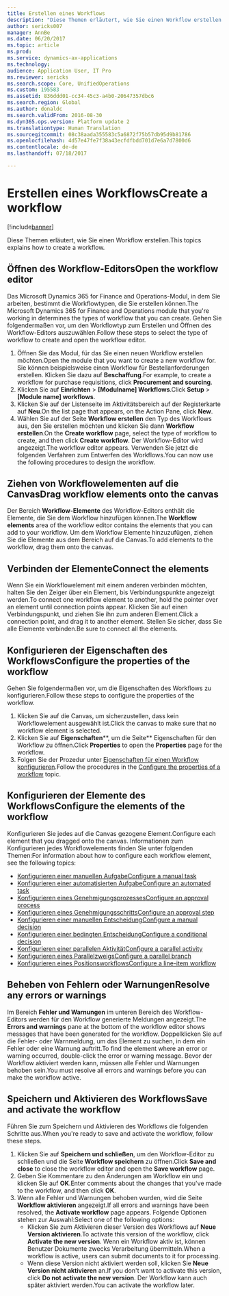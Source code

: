 ```yaml
---
title: Erstellen eines Workflows
description: "Diese Themen erläutert, wie Sie einen Workflow erstellen."
author: sericks007
manager: AnnBe
ms.date: 06/20/2017
ms.topic: article
ms.prod: 
ms.service: dynamics-ax-applications
ms.technology: 
audience: Application User, IT Pro
ms.reviewer: sericks
ms.search.scope: Core, UnifiedOperations
ms.custom: 195583
ms.assetid: 836ddd01-cc34-45c3-a4b0-20647357dbc6
ms.search.region: Global
ms.author: donaldc
ms.search.validFrom: 2016-08-30
ms.dyn365.ops.version: Platform update 2
ms.translationtype: Human Translation
ms.sourcegitcommit: 08c38aada355583c5a6872f75b57db95d9b81786
ms.openlocfilehash: 4d57e47fe7f38a43ecfdfbdd701d7e6a7d7800d6
ms.contentlocale: de-de
ms.lasthandoff: 07/18/2017

---
```


# <a name="create-a-workflow"></a><span data-ttu-id="00f7c-103">Erstellen eines Workflows</span><span class="sxs-lookup"><span data-stu-id="00f7c-103">Create a workflow</span></span>

[!include[banner](../includes/banner.md)]


<span data-ttu-id="00f7c-104">Diese Themen erläutert, wie Sie einen Workflow erstellen.</span><span class="sxs-lookup"><span data-stu-id="00f7c-104">This topics explains how to create a workflow.</span></span>

<a name="open-the-workflow-editor"></a><span data-ttu-id="00f7c-105">Öffnen des Workflow-Editors</span><span class="sxs-lookup"><span data-stu-id="00f7c-105">Open the workflow editor</span></span>
------------------------

<span data-ttu-id="00f7c-106">Das Microsoft Dynamics 365 for Finance and Operations-Modul, in dem Sie arbeiten, bestimmt die Workflowtypen, die Sie erstellen können.</span><span class="sxs-lookup"><span data-stu-id="00f7c-106">The Microsoft Dynamics 365 for Finance and Operations module that you're working in determines the types of workflow that you can create.</span></span> <span data-ttu-id="00f7c-107">Gehen Sie folgendermaßen vor, um den Workflowtyp zum Erstellen und Öffnen des Workflow-Editors auszuwählen.</span><span class="sxs-lookup"><span data-stu-id="00f7c-107">Follow these steps to select the type of workflow to create and open the workflow editor.</span></span>

1.  <span data-ttu-id="00f7c-108">Öffnen Sie das Modul, für das Sie einen neuen Workflow erstellen möchten.</span><span class="sxs-lookup"><span data-stu-id="00f7c-108">Open the module that you want to create a new workflow for.</span></span> <span data-ttu-id="00f7c-109">Sie können beispielsweise einen Workflow für Bestellanforderungen erstellen. Klicken Sie dazu auf **Beschaffung**.</span><span class="sxs-lookup"><span data-stu-id="00f7c-109">For example, to create a workflow for purchase requisitions, click **Procurement and sourcing**.</span></span>
2.  <span data-ttu-id="00f7c-110">Klicken Sie auf **Einrichten** &gt; **\[Modulname\] Workflows**.</span><span class="sxs-lookup"><span data-stu-id="00f7c-110">Click **Setup** &gt; **\[Module name\] workflows**.</span></span>
3.  <span data-ttu-id="00f7c-111">Klicken Sie auf der Listenseite im Aktivitätsbereich auf der Registerkarte auf **Neu**.</span><span class="sxs-lookup"><span data-stu-id="00f7c-111">On the list page that appears, on the Action Pane, click **New**.</span></span>
4.  <span data-ttu-id="00f7c-112">Wählen Sie auf der Seite **Workflow erstellen** den Typ des Workflows aus, den Sie erstellen möchten und klicken Sie dann **Workflow erstellen**.</span><span class="sxs-lookup"><span data-stu-id="00f7c-112">On the **Create workflow** page, select the type of workflow to create, and then click **Create workflow**.</span></span> <span data-ttu-id="00f7c-113">Der Workflow-Editor wird angezeigt.</span><span class="sxs-lookup"><span data-stu-id="00f7c-113">The workflow editor appears.</span></span> <span data-ttu-id="00f7c-114">Verwenden Sie jetzt die folgenden Verfahren zum Entwerfen des Workflows.</span><span class="sxs-lookup"><span data-stu-id="00f7c-114">You can now use the following procedures to design the workflow.</span></span>

## <a name="drag-workflow-elements-onto-the-canvas"></a><span data-ttu-id="00f7c-115">Ziehen von Workflowelementen auf die Canvas</span><span class="sxs-lookup"><span data-stu-id="00f7c-115">Drag workflow elements onto the canvas</span></span>
<span data-ttu-id="00f7c-116">Der Bereich **Workflow-Elemente** des Workflow-Editors enthält die Elemente, die Sie dem Workflow hinzufügen können.</span><span class="sxs-lookup"><span data-stu-id="00f7c-116">The **Workflow elements** area of the workflow editor contains the elements that you can add to your workflow.</span></span> <span data-ttu-id="00f7c-117">Um dem Workflow Elemente hinzuzufügen, ziehen Sie die Elemente aus dem Bereich auf die Canvas.</span><span class="sxs-lookup"><span data-stu-id="00f7c-117">To add elements to the workflow, drag them onto the canvas.</span></span>

## <a name="connect-the-elements"></a><span data-ttu-id="00f7c-118">Verbinden der Elemente</span><span class="sxs-lookup"><span data-stu-id="00f7c-118">Connect the elements</span></span>
<span data-ttu-id="00f7c-119">Wenn Sie ein Workflowelement mit einem anderen verbinden möchten, halten Sie den Zeiger über ein Element, bis Verbindungspunkte angezeigt werden.</span><span class="sxs-lookup"><span data-stu-id="00f7c-119">To connect one workflow element to another, hold the pointer over an element until connection points appear.</span></span> <span data-ttu-id="00f7c-120">Klicken Sie auf einen Verbindungspunkt, und ziehen Sie ihn zum anderen Element.</span><span class="sxs-lookup"><span data-stu-id="00f7c-120">Click a connection point, and drag it to another element.</span></span> <span data-ttu-id="00f7c-121">Stellen Sie sicher, dass Sie alle Elemente verbinden.</span><span class="sxs-lookup"><span data-stu-id="00f7c-121">Be sure to connect all the elements.</span></span>

## <a name="configure-the-properties-of-the-workflow"></a><span data-ttu-id="00f7c-122">Konfigurieren der Eigenschaften des Workflows</span><span class="sxs-lookup"><span data-stu-id="00f7c-122">Configure the properties of the workflow</span></span>
<span data-ttu-id="00f7c-123">Gehen Sie folgendermaßen vor, um die Eigenschaften des Workflows zu konfigurieren.</span><span class="sxs-lookup"><span data-stu-id="00f7c-123">Follow these steps to configure the properties of the workflow.</span></span>

1.  <span data-ttu-id="00f7c-124">Klicken Sie auf die Canvas, um sicherzustellen, dass kein Workflowelement ausgewählt ist.</span><span class="sxs-lookup"><span data-stu-id="00f7c-124">Click the canvas to make sure that no workflow element is selected.</span></span>
2.  <span data-ttu-id="00f7c-125">Klicken Sie auf **Eigenschaften****, um die Seite** Eigenschaften für den Workflow zu öffnen.</span><span class="sxs-lookup"><span data-stu-id="00f7c-125">Click **Properties** to open the **Properties** page for the workflow.</span></span>
3.  <span data-ttu-id="00f7c-126">Folgen Sie der Prozedur unter [Eigenschaften für einen Workflow konfigurieren](configure-workflow-properties.md).</span><span class="sxs-lookup"><span data-stu-id="00f7c-126">Follow the procedures in the [Configure the properties of a workflow](configure-workflow-properties.md) topic.</span></span>

## <a name="configure-the-elements-of-the-workflow"></a><span data-ttu-id="00f7c-127">Konfigurieren der Elemente des Workflows</span><span class="sxs-lookup"><span data-stu-id="00f7c-127">Configure the elements of the workflow</span></span>
<span data-ttu-id="00f7c-128">Konfigurieren Sie jedes auf die Canvas gezogene Element.</span><span class="sxs-lookup"><span data-stu-id="00f7c-128">Configure each element that you dragged onto the canvas.</span></span> <span data-ttu-id="00f7c-129">Informationen zum Konfigurieren jedes Workflowelements finden Sie unter folgenden Themen:</span><span class="sxs-lookup"><span data-stu-id="00f7c-129">For information about how to configure each workflow element, see the following topics:</span></span>

-   [<span data-ttu-id="00f7c-130">Konfigurieren einer manuellen Aufgabe</span><span class="sxs-lookup"><span data-stu-id="00f7c-130">Configure a manual task</span></span>](configure-manual-task-workflow.md)
-   [<span data-ttu-id="00f7c-131">Konfigurieren einer automatisierten Aufgabe</span><span class="sxs-lookup"><span data-stu-id="00f7c-131">Configure an automated task</span></span>](configure-automated-task-workflow.md)
-   [<span data-ttu-id="00f7c-132">Konfigurieren eines Genehmigungsprozesses</span><span class="sxs-lookup"><span data-stu-id="00f7c-132">Configure an approval process</span></span>](configure-approval-process-workflow.md)
-   [<span data-ttu-id="00f7c-133">Konfigurieren eines Genehmigungsschritts</span><span class="sxs-lookup"><span data-stu-id="00f7c-133">Configure an approval step</span></span>](configure-approval-step-workflow.md)
-   [<span data-ttu-id="00f7c-134">Konfigurieren einer manuellen Entscheidung</span><span class="sxs-lookup"><span data-stu-id="00f7c-134">Configure a manual decision</span></span>](configure-manual-decision-workflow.md)
-   [<span data-ttu-id="00f7c-135">Konfigurieren einer bedingten Entscheidung</span><span class="sxs-lookup"><span data-stu-id="00f7c-135">Configure a conditional decision</span></span>](configure-conditional-decision-workflow.md)
-   [<span data-ttu-id="00f7c-136">Konfigurieren einer parallelen Aktivität</span><span class="sxs-lookup"><span data-stu-id="00f7c-136">Configure a parallel activity</span></span>](configure-parallel-activity-workflow.md)
-   [<span data-ttu-id="00f7c-137">Konfigurieren eines Parallelzweigs</span><span class="sxs-lookup"><span data-stu-id="00f7c-137">Configure a parallel branch</span></span>](configure-parallel-branch-workflow.md)
-   [<span data-ttu-id="00f7c-138">Konfigurieren eines Positionsworkflows</span><span class="sxs-lookup"><span data-stu-id="00f7c-138">Configure a line-item workflow</span></span>](configure-line-item-workflow.md)

## <a name="resolve-any-errors-or-warnings"></a><span data-ttu-id="00f7c-139">Beheben von Fehlern oder Warnungen</span><span class="sxs-lookup"><span data-stu-id="00f7c-139">Resolve any errors or warnings</span></span>
<span data-ttu-id="00f7c-140">Im Bereich **Fehler und Warnungen** im unteren Bereich des Workflow-Editors werden für den Workflow generierte Meldungen angezeigt.</span><span class="sxs-lookup"><span data-stu-id="00f7c-140">The **Errors and warnings** pane at the bottom of the workflow editor shows messages that have been generated for the workflow.</span></span> <span data-ttu-id="00f7c-141">Doppelklicken Sie auf die Fehler- oder Warnmeldung, um das Element zu suchen, in dem ein Fehler oder eine Warnung auftritt.</span><span class="sxs-lookup"><span data-stu-id="00f7c-141">To find the element where an error or warning occurred, double-click the error or warning message.</span></span> <span data-ttu-id="00f7c-142">Bevor der Workflow aktiviert werden kann, müssen alle Fehler und Warnungen behoben sein.</span><span class="sxs-lookup"><span data-stu-id="00f7c-142">You must resolve all errors and warnings before you can make the workflow active.</span></span>

## <a name="save-and-activate-the-workflow"></a><span data-ttu-id="00f7c-143">Speichern und Aktivieren des Workflows</span><span class="sxs-lookup"><span data-stu-id="00f7c-143">Save and activate the workflow</span></span>
<span data-ttu-id="00f7c-144">Führen Sie zum Speichern und Aktivieren des Workflows die folgenden Schritte aus.</span><span class="sxs-lookup"><span data-stu-id="00f7c-144">When you're ready to save and activate the workflow, follow these steps.</span></span>

1.  <span data-ttu-id="00f7c-145">Klicken Sie auf **Speichern und schließen**, um den Workflow-Editor zu schließen und die Seite **Workflow speichern** zu öffnen.</span><span class="sxs-lookup"><span data-stu-id="00f7c-145">Click **Save and close** to close the workflow editor and open the **Save workflow** page.</span></span>
2.  <span data-ttu-id="00f7c-146">Geben Sie Kommentare zu den Änderungen am Workflow ein und klicken Sie auf **OK**.</span><span class="sxs-lookup"><span data-stu-id="00f7c-146">Enter comments about the changes that you've made to the workflow, and then click **OK**.</span></span>
3.  <span data-ttu-id="00f7c-147">Wenn alle Fehler und Warnungen behoben wurden, wird die Seite **Workflow aktivieren** angezeigt.</span><span class="sxs-lookup"><span data-stu-id="00f7c-147">If all errors and warnings have been resolved, the **Activate workflow** page appears.</span></span> <span data-ttu-id="00f7c-148">Folgende Optionen stehen zur Auswahl:</span><span class="sxs-lookup"><span data-stu-id="00f7c-148">Select one of the following options:</span></span>
    -   <span data-ttu-id="00f7c-149">Klicken Sie zum Aktivieren dieser Version des Workflows auf **Neue Version aktivieren**.</span><span class="sxs-lookup"><span data-stu-id="00f7c-149">To activate this version of the workflow, click **Activate the new version**.</span></span> <span data-ttu-id="00f7c-150">Wenn ein Workflow aktiv ist, können Benutzer Dokumente zwecks Verarbeitung übermitteln.</span><span class="sxs-lookup"><span data-stu-id="00f7c-150">When a workflow is active, users can submit documents to it for processing.</span></span>
    -   <span data-ttu-id="00f7c-151">Wenn diese Version nicht aktiviert werden soll, klicken Sie **Neue Version nicht aktivieren** an.</span><span class="sxs-lookup"><span data-stu-id="00f7c-151">If you don't want to activate this version, click **Do not activate the new version**.</span></span> <span data-ttu-id="00f7c-152">Der Workflow kann auch später aktiviert werden.</span><span class="sxs-lookup"><span data-stu-id="00f7c-152">You can activate the workflow later.</span></span>






